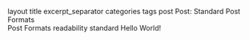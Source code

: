 layout	title	excerpt_separator	categories	tags
post	Post: Standard	<!--more-->	
Post Formats	
Post Formats	readability	standard
Hello World!
